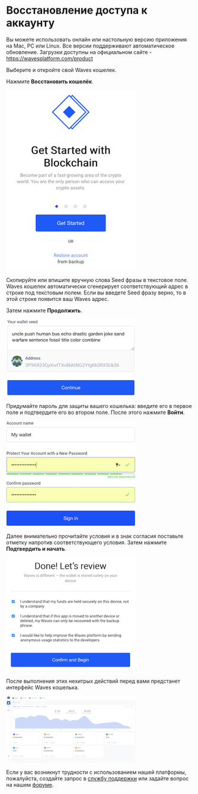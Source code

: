 # Восстановление доступа к аккаунту

Вы можете использовать онлайн или настольную версию приложения на Mac, PC или Linux. Все версии поддерживают автоматическое обновление. Загрузки доступны на официальном сайте - https://wavesplatform.com/product

Выберите и откройте свой Waves кошелек.

Нажмите **Восстановить кошелёк**.

![](/_assets/account_restoring_01.png)

Скопируйте или впишите вручную слова Seed фразы в текстовое поле.
Waves кошелек автоматически сгенерирует соответствующий адрес в строке под текстовым полем. Если вы введете Seed фразу верно, то в этой строке появится ваш Waves адрес.

Затем нажмите **Продолжить**.

![](/_assets/account_restoring_02.png)

Придумайте пароль для защиты вашего кошелька: введите его в первое поле и подтвердите его во втором поле.
После этого нажмите **Войти**.  

![](/_assets/account_restoring_003.png)

Далее внимательно прочитайте условия и в знак согласия поставьте отметку напротив соответствующего условия.
Затем нажмите **Подтвердить и начать**.

![](/_assets/account_restoring_04.png)

После выполнения этих нехитрых действий перед вами предстанет интерфейс Waves кошелька.

![](/_assets/account_restoring_05.png)

Если у вас возникнут трудности с использованием нашей платформы, пожалуйста, создайте запрос в [службу поддержки](https://support.wavesplatform.com/) или задайте вопрос на нашем [форуме](https://forum.wavesplatform.com/).
